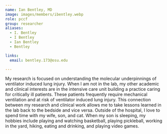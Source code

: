 ```yaml
---
name: Ian Bentley, MD
image: images/members/ibentley.webp
role: pccf
group: researcher
aliases:
  - I. Bentley
  - I Bentley
  - Ian Bentley
  - Bentley

links:
  email: bentley.173@osu.edu

---
```


My research is focused on understanding the molecular underpinnings of ventilator induced lung injury. When I am not in the lab, my other academic and clinical interests are in the intensive care unit building a practice caring for critically ill patients. These patients frequently require mechanical ventilation and at risk of ventilator induced lung injury.  This connection between my research and clinical work allows me to take lessons learned in the lab back to the bedside and vice versa. Outside of the hospital, I love to spend time with my wife, son, and cat. When my son is sleeping, my hobbies include playing and watching basketball, playing pickleball, working in the yard, hiking, eating and drinking, and playing video games.